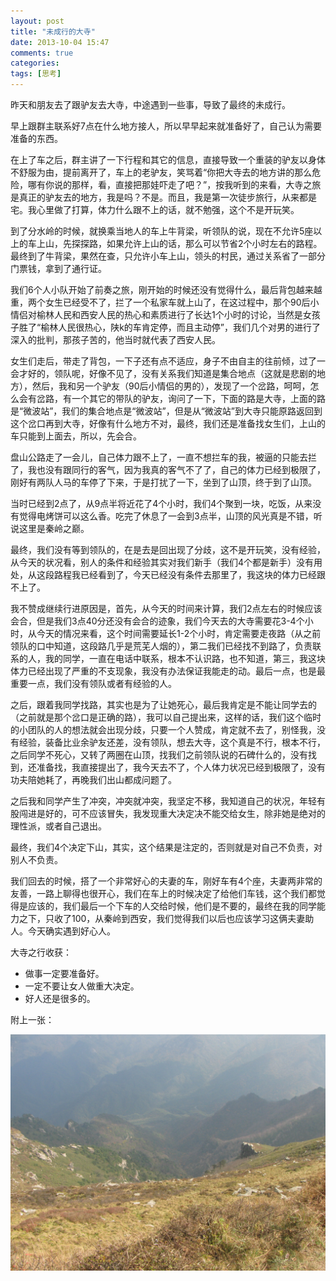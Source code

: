 ```yaml
---
layout: post
title: "未成行的大寺"
date: 2013-10-04 15:47
comments: true
categories:
tags: [思考]
---
```


昨天和朋友去了跟驴友去大寺，中途遇到一些事，导致了最终的未成行。

早上跟群主联系好7点在什么地方接人，所以早早起来就准备好了，自己认为需要准备的东西。

在上了车之后，群主讲了一下行程和其它的信息，直接导致一个重装的驴友以身体不舒服为由，提前离开了，车上的老驴友，笑骂着“你把大寺去的地方讲的那么危险，哪有你说的那样，看，直接把那娃吓走了吧？”，按我听到的来看，大寺之旅是真正的驴友去的地方，我是吗？不是。而且，我是第一次徒步旅行，从来都是宅。我心里做了打算，体力什么跟不上的话，就不勉强，这个不是开玩笑。

到了分水岭的时候，就换乘当地人的车上牛背梁，听领队的说，现在不允许5座以上的车上山，先探探路，如果允许上山的话，那么可以节省2个小时左右的路程。最终到了牛背梁，果然在查，只允许小车上山，领头的村民，通过关系省了一部分门票钱，拿到了通行证。

我们6个人小队开始了前奏之旅，刚开始的时候还没有觉得什么，最后背包越来越重，两个女生已经受不了，拦了一个私家车就上山了，在这过程中，那个90后小情侣对榆林人民和西安人民的热心和素质进行了长达1个小时的讨论，当然是女孩子胜了“榆林人民很热心，陕k的车肯定停，而且主动停”，我们几个对男的进行了深入的批判，那孩子苦的，他当时就代表了西安人民。
<!-- more -->
女生们走后，带走了背包，一下子还有点不适应，身子不由自主的往前倾，过了一会才好的，领队呢，好像不见了，没有关系我们知道是集合地点（这就是悲剧的地方），然后，我和另一个驴友（90后小情侣的男的），发现了一个岔路，呵呵，怎么会有岔路，有一个其它的带队的驴友，询问了一下，下面的路是大寺，上面的路是“微波站”，我们的集合地点是“微波站”，但是从“微波站”到大寺只能原路返回到这个岔口再到大寺，好像有什么地方不对，最终，我们还是准备找女生们，上山的车只能到上面去，所以，先会合。

盘山公路走了一会儿，自己体力跟不上了，一直不想拦车的我，被逼的只能去拦了，我也没有跟同行的客气，因为我真的客气不了了，自己的体力已经到极限了，刚好有两队人马的车停了下来，于是打扰了一下，坐到了山顶，终于到了山顶。

当时已经到2点了，从9点半将近花了4个小时，我们4个聚到一块，吃饭，从来没有觉得电烤饼可以这么香。吃完了休息了一会到3点半，山顶的风光真是不错，听说这里是秦岭之巅。

最终，我们没有等到领队的，在是去是回出现了分歧，这不是开玩笑，没有经验，从今天的状况看，别人的条件和经验其实对我们新手（我们4个都是新手）没有用处，从这段路程我已经看到了，今天已经没有条件去那里了，我这块的体力已经跟不上了。

我不赞成继续行进原因是，首先，从今天的时间来计算，我们2点左右的时候应该会合，但是我们3点40分还没有会合的迹象，我们今天去的大寺需要花3-4个小时，从今天的情况来看，这个时间需要延长1-2个小时，肯定需要走夜路（从之前领队的口中知道，这段路几乎是荒芜人烟的），第二我们已经找不到路了，负责联系的人，我的同学，一直在电话中联系，根本不认识路，也不知道，第三，我这块体力已经出现了严重的不支现象，我没有办法保证我能走的动。最后一点，也是最重要一点，我们没有领队或者有经验的人。

之后，跟着我同学找路，其实也是为了让她死心，最后我肯定是不能让同学去的（之前就是那个岔口是正确的路），我可以自己提出来，这样的话，我们这个临时的小团队的人的想法就会出现分歧，只要一个人赞成，肯定就不去了，别怪我，没有经验，装备比业余驴友还差，没有领队，想去大寺，这个真是不行，根本不行，之后同学不死心，又转了两圈在山顶，找我们之前领队说的石碑什么的，没有找到，还准备找，我直接提出了，我今天去不了，个人体力状况已经到极限了，没有功夫陪她耗了，再晚我们出山都成问题了。

之后我和同学产生了冲突，冲突就冲突，我坚定不移，我知道自己的状况，年轻有股闯进是好的，可不应该冒失，我发现重大决定决不能交给女生，除非她是绝对的理性派，或者自己退出。

最终，我们4个决定下山，其实，这个结果是注定的，否则就是对自己不负责，对别人不负责。

我们回去的时候，搭了一个非常好心的夫妻的车，刚好车有4个座，夫妻两非常的友善，一路上聊得也很开心，我们在车上的时候决定了给他们车钱，这个我们都觉得是应该的，我们最后一个下车的人交给时候，他们是不要的，最终在我的同学能力之下，只收了100，从秦岭到西安，我们觉得我们以后也应该学习这俩夫妻助人。今天确实遇到好心人。

大寺之行收获：

* 做事一定要准备好。
* 一定不要让女人做重大决定。
* 好人还是很多的。

附上一张：

![大寺](/pics/2013-10-04-01.JPG)
